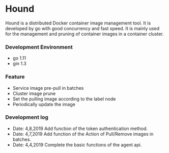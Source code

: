 # Hound
Hound is a distributed Docker container image management tool.
It is developed by go with good concurrency and fast speed.
It is mainly used for the management and pruning of container images in a container cluster.

### Development Environment
- go 1.11
- gin 1.3

### Feature
- Service image pre-pull in batches
- Cluster image prune
- Set the pulling image according to the label node
- Periodically update the image

### Development log
- Date:  4,8,2019 Add function of the token authentication method.
- Date: 4,7,2019 Add function of the Action of Pull/Remove images in batches.
- Date: 4,4,2019 Complete the basic functions of the agent api.
